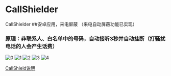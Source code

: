 # CallShielder
CallShielder
##安卓应用，来电屏蔽 （来电自动屏蔽功能已实现）

### 原理：非联系人、白名单中的号码，自动接听3秒并自动挂断（打骚扰电话的人会产生话费）

![0](https://img-blog.csdnimg.cn/20190329152934448.png)
![1](https://img-blog.csdnimg.cn/20190401145625598.png)
![2](https://img-blog.csdnimg.cn/20190329153053749.png)
![3](https://img-blog.csdnimg.cn/20190329153044530.png)
![4](https://img-blog.csdnimg.cn/20190329153059853.png)

[CallShield说明](https://blog.csdn.net/scimence/article/details/88894411)

